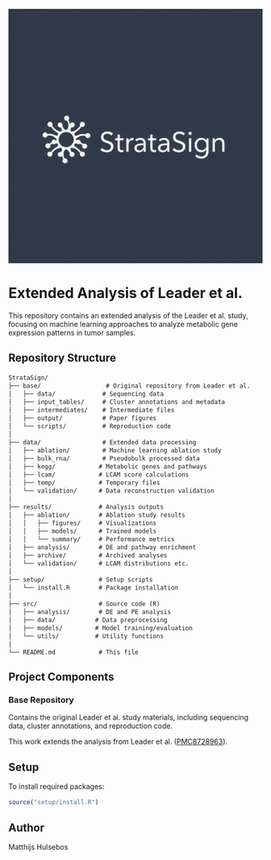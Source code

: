 <p align="center">
  <img src="StrataSign.png" alt="StrataSign Overview" width="800"/>
</p>

# Extended Analysis of Leader et al.

This repository contains an extended analysis of the Leader et al. study, focusing on machine learning approaches to analyze metabolic gene expression patterns in tumor samples.

## Repository Structure

```
StrataSign/
├── base/                  # Original repository from Leader et al.
│   ├── data/             # Sequencing data
│   ├── input_tables/     # Cluster annotations and metadata
│   ├── intermediates/    # Intermediate files
│   ├── output/           # Paper figures
│   └── scripts/          # Reproduction code
│
├── data/                 # Extended data processing
│   ├── ablation/         # Machine learning ablation study
│   ├── bulk_rna/         # Pseudobulk processed data
│   ├── kegg/            # Metabolic genes and pathways
│   ├── lcam/            # LCAM score calculations
│   ├── temp/            # Temporary files
│   └── validation/      # Data reconstruction validation
│
├── results/             # Analysis outputs
│   ├── ablation/        # Ablation study results
│   │   ├── figures/     # Visualizations
│   │   ├── models/      # Trained models
│   │   └── summary/     # Performance metrics
│   ├── analysis/        # DE and pathway enrichment
│   ├── archive/         # Archived analyses
│   └── validation/      # LCAM distributions etc.
│
├── setup/               # Setup scripts
│   └── install.R        # Package installation
│
├── src/                 # Source code (R)
│   ├── analysis/        # DE and PE analysis
│   ├── data/           # Data preprocessing
│   ├── models/         # Model training/evaluation
│   └── utils/          # Utility functions
│
└── README.md            # This file
```

## Project Components

### Base Repository
Contains the original Leader et al. study materials, including sequencing data, cluster annotations, and reproduction code.

This work extends the analysis from Leader et al. ([PMC8728963](https://pmc.ncbi.nlm.nih.gov/articles/PMC8728963/)).

## Setup

To install required packages:
```R
source("setup/install.R")
```

## Author

Matthijs Hulsebos
